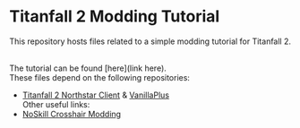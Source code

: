 # Titanfall 2 Modding Tutorial
This repository hosts files related to a simple modding tutorial for Titanfall 2. <BR> <BR>

The tutorial can be found [here](link here). <BR>
These files depend on the following repositories: <BR>
- [Titanfall 2 Northstar Client](https://github.com/R2Northstar/Northstar) & [VanillaPlus](https://github.com/Zayveeo5e/NP.VanillaPlus) <BR>
Other useful links: <BR>
- [NoSkill Crosshair Modding](https://noskill.gitbook.io/titanfall2/modding/weapon-config-info/crosshair-modding)